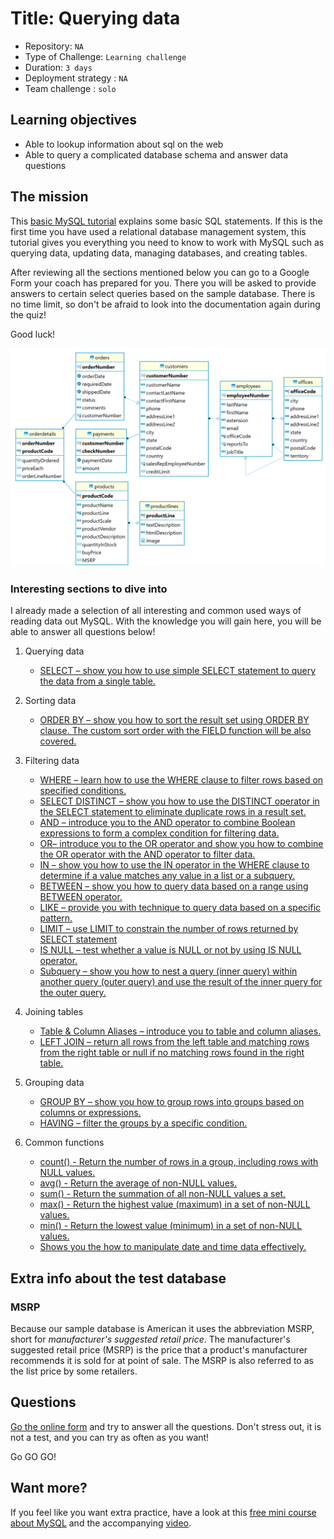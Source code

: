 # Title: Querying data

- Repository: `NA`
- Type of Challenge: `Learning challenge`
- Duration: `3 days`
- Deployment strategy : `NA`
- Team challenge : `solo`

## Learning objectives
- Able to lookup information about sql on the web
- Able to query a complicated database schema and answer data questions

## The mission

This [basic MySQL tutorial](https://www.mysqltutorial.org/basic-mysql-tutorial.aspx) explains some basic SQL statements. If this is the first time you have used a relational database management system, this tutorial gives you everything you need to know to work with MySQL such as querying data, updating data, managing databases, and creating tables.

After reviewing all the sections mentioned below you can go to a Google Form your coach has prepared for you. 
There you will be asked to provide answers to certain select queries based on the sample database. 
There is no time limit, so don't be afraid to look into the documentation again during the quiz!

Good luck!

![schema](db.png)

### Interesting sections to dive into
I already made a selection of all interesting and common used ways of reading data out MySQL.
With the knowledge you will gain here, you will be able to answer all questions below!

1. Querying data
    - [SELECT – show you how to use simple SELECT statement to query the data from a single table.](https://www.mysqltutorial.org/mysql-select-statement-query-data.aspx)

1. Sorting data
    - [ORDER BY – show you how to sort the result set using ORDER BY clause. The custom sort order with the FIELD function will be also covered.](https://www.mysqltutorial.org/mysql-order-by/)

1. Filtering data
    - [WHERE – learn how to use the WHERE clause to filter rows based on specified conditions.](https://www.mysqltutorial.org/mysql-where/)
    - [SELECT  DISTINCT – show you how to use the DISTINCT operator in the SELECT statement to eliminate duplicate rows in a result set.](https://www.mysqltutorial.org/mysql-distinct.aspx)
    - [AND – introduce you to the AND operator to combine Boolean expressions to form a complex condition for filtering data.](https://www.mysqltutorial.org/mysql-and/)
    - [OR– introduce you to the OR operator and show you how to combine the OR operator with the AND operator to filter data.](https://www.mysqltutorial.org/mysql-or/)
    - [IN – show you how to use the IN operator in the WHERE clause to determine if a value matches any value in a list or a subquery.](https://www.mysqltutorial.org/sql-in.aspx)
    - [BETWEEN – show you how to query data based on a range using BETWEEN operator.](https://www.mysqltutorial.org/mysql-between)
    - [LIKE  – provide you with technique to query data based on a specific pattern.](https://www.mysqltutorial.org/mysql-like/)
    - [LIMIT – use LIMIT to constrain the number of rows returned by SELECT statement](https://www.mysqltutorial.org/mysql-limit.aspx)
    - [IS NULL – test whether a value is NULL or not by using IS NULL operator.](https://www.mysqltutorial.org/mysql-is-null/)
    - [Subquery – show you how to nest a query (inner query) within another query (outer query) and use the result of the inner query for the outer query.](https://www.mysqltutorial.org/mysql-subquery/)
        
1. Joining tables
    - [Table & Column Aliases – introduce you to table and column aliases.](https://www.mysqltutorial.org/mysql-alias/)
    - [LEFT JOIN – return all rows from the left table and matching rows from the right table or null if no matching rows found in the right table.](https://www.mysqltutorial.org/mysql-left-join.aspx)

1. Grouping data
    - [GROUP BY – show you how to group rows into groups based on columns or expressions.](https://www.mysqltutorial.org/mysql-group-by.aspx)
    - [HAVING – filter the groups by a specific condition.](https://www.mysqltutorial.org/mysql-having.aspx)
    
1. Common functions
    - [count() - Return the number of rows in a group, including rows with NULL values.](https://www.mysqltutorial.org/mysql-count/)
    - [avg() - Return the average of non-NULL values.](https://www.mysqltutorial.org/mysql-avg/)
    - [sum() - Return the summation of all non-NULL values a set.](https://www.mysqltutorial.org/mysql-sum/)
    - [max() - Return the highest value (maximum) in a set of non-NULL values.](https://www.mysqltutorial.org/mysql-max-function/)
    - [min() - Return the lowest value (minimum) in a set of non-NULL values.](https://www.mysqltutorial.org/mysql-min/)
    - [Shows you the how to manipulate date and time data effectively.](https://www.mysqltutorial.org/mysql-date/)

## Extra info about the test database
### MSRP
Because our sample database is American it uses the abbreviation MSRP, short for *manufacturer's suggested retail price*.
The manufacturer's suggested retail price (MSRP) is the price that a product's manufacturer recommends it is sold for at point of sale. The MSRP is also referred to as the list price by some retailers.
    
## Questions
[Go the online form](https://forms.gle/HaeWrR9ydFTBNrqr5) and try to answer all the questions.
Don't stress out, it is not a test, and you can try as often as you want!

Go GO GO!
    
## Want more?
If you feel like you want extra practice, have a look at this [free mini course about MySQL](https://github.com/WebDevSimplified/Learn-SQL) and the accompanying [video](https://youtu.be/p3qvj9hO_Bo).
